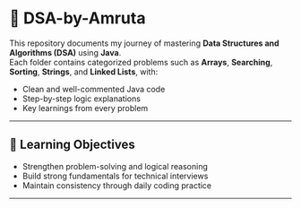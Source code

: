# 🧠 DSA-by-Amruta

This repository documents my journey of mastering **Data Structures and Algorithms (DSA)** using **Java**.  
Each folder contains categorized problems such as **Arrays**, **Searching**, **Sorting**, **Strings**, and **Linked Lists**, with:
- Clean and well-commented Java code  
- Step-by-step logic explanations  
- Key learnings from every problem  

---

## 📅 Learning Objectives
- Strengthen problem-solving and logical reasoning  
- Build strong fundamentals for technical interviews  
- Maintain consistency through daily coding practice  

---
